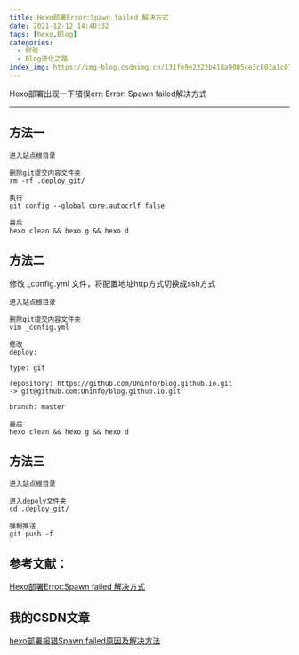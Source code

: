 ```yaml
---
title: Hexo部署Error:Spawn failed 解决方式
date: 2021-12-12 14:40:32
tags: [hexo,Blog]
categories: 
  - 经验
  - Blog进化之路
index_img: https://img-blog.csdnimg.cn/131fe9e2322b418a9005ce3c803a1c07.png?x-oss-process=image/watermark,type_d3F5LXplbmhlaQ,shadow_50,text_Q1NETiBA54ix5ZCD6LGG55qu,size_20,color_FFFFFF,t_70,g_se,x_16
---
```


Hexo部署出现一下错误err: Error: Spawn failed解决方式

---
方法一
-
```
进入站点根目录

删除git提交内容文件夹
rm -rf .deploy_git/

执行
git config --global core.autocrlf false

最后
hexo clean && hexo g && hexo d
```

方法二
-
修改 _config.yml 文件，将配置地址http方式切换成ssh方式

```
进入站点根目录

删除git提交内容文件夹
vim _config.yml

修改
deploy:

type: git

repository: https://github.com/Uninfo/blog.github.io.git 
-> git@github.com:Uninfo/blog.github.io.git

branch: master

最后
hexo clean && hexo g && hexo d
```

方法三
-
```
进入站点根目录

进入depoly文件夹
cd .deploy_git/

强制推送
git push -f
```

参考文献：
-

[Hexo部署Error:Spawn failed 解决方式](https://blog.csdn.net/liegu0317/article/details/121886380?spm=1001.2014.3001.5501)

我的CSDN文章
-
[hexo部署报错Spawn failed原因及解决方法](https://blog.csdn.net/liegu0317/article/details/121886380?spm=1001.2014.3001.5501)